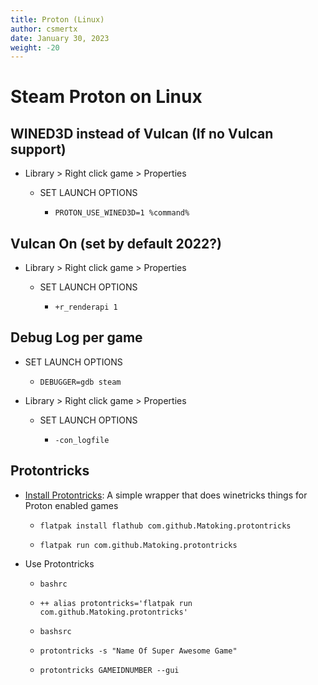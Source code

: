 ```yaml
---
title: Proton (Linux)
author: csmertx
date: January 30, 2023
weight: -20
---
```


# Steam Proton on Linux

## WINED3D instead of Vulcan (If no Vulcan support)

- Library > Right click game > Properties

    - SET LAUNCH OPTIONS

        - ```PROTON_USE_WINED3D=1 %command%```

## Vulcan On (set by default 2022?)

- Library > Right click game > Properties

    - SET LAUNCH OPTIONS

        - ```+r_renderapi 1```

## Debug Log per game

- SET LAUNCH OPTIONS

    - ```DEBUGGER=gdb steam```

- Library > Right click game > Properties

    - SET LAUNCH OPTIONS

        - ```-con_logfile```

## Protontricks

- [Install Protontricks](https://flathub.org/apps/details/com.github.Matoking.protontricks): A simple wrapper that does winetricks things for Proton enabled games

    - ```flatpak install flathub com.github.Matoking.protontricks```

    - ```flatpak run com.github.Matoking.protontricks```

- Use Protontricks

    - ```bashrc```

    - ```++ alias protontricks='flatpak run com.github.Matoking.protontricks'```

    - ```bashsrc```

    - ```protontricks -s "Name Of Super Awesome Game"```

    - ```protontricks GAMEIDNUMBER --gui```
